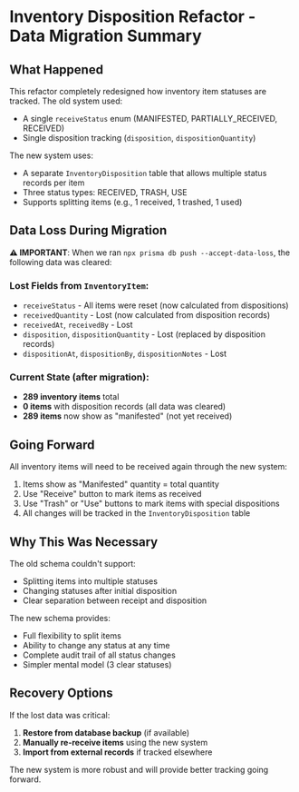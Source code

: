 # Inventory Disposition Refactor - Data Migration Summary

## What Happened

This refactor completely redesigned how inventory item statuses are tracked. The old system used:
- A single `receiveStatus` enum (MANIFESTED, PARTIALLY_RECEIVED, RECEIVED)
- Single disposition tracking (`disposition`, `dispositionQuantity`)

The new system uses:
- A separate `InventoryDisposition` table that allows multiple status records per item
- Three status types: RECEIVED, TRASH, USE
- Supports splitting items (e.g., 1 received, 1 trashed, 1 used)

## Data Loss During Migration

**⚠️ IMPORTANT**: When we ran `npx prisma db push --accept-data-loss`, the following data was cleared:

### Lost Fields from `InventoryItem`:
- `receiveStatus` - All items were reset (now calculated from dispositions)
- `receivedQuantity` - Lost (now calculated from disposition records)
- `receivedAt`, `receivedBy` - Lost
- `disposition`, `dispositionQuantity` - Lost (replaced by disposition records)
- `dispositionAt`, `dispositionBy`, `dispositionNotes` - Lost

### Current State (after migration):
- **289 inventory items** total
- **0 items** with disposition records (all data was cleared)
- **289 items** now show as "manifested" (not yet received)

## Going Forward

All inventory items will need to be received again through the new system:
1. Items show as "Manifested" quantity = total quantity
2. Use "Receive" button to mark items as received
3. Use "Trash" or "Use" buttons to mark items with special dispositions
4. All changes will be tracked in the `InventoryDisposition` table

## Why This Was Necessary

The old schema couldn't support:
- Splitting items into multiple statuses
- Changing statuses after initial disposition
- Clear separation between receipt and disposition

The new schema provides:
- Full flexibility to split items
- Ability to change any status at any time
- Complete audit trail of all status changes
- Simpler mental model (3 clear statuses)

## Recovery Options

If the lost data was critical:
1. **Restore from database backup** (if available)
2. **Manually re-receive items** using the new system
3. **Import from external records** if tracked elsewhere

The new system is more robust and will provide better tracking going forward.













